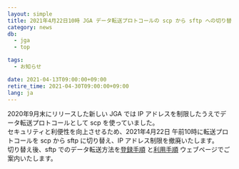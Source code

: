 ```yaml
---
layout: simple
title: 2021年4月22日10時 JGA データ転送プロトコールの scp から sftp への切り替え
category: news
db:
  - jga
  - top

tags:
  - お知らせ

date: 2021-04-13T09:00:00+09:00
retire_time: 2021-04-30T09:00:00+09:00
lang: ja
---
```


2020年9月末にリリースした新しい JGA では IP アドレスを制限したうえでデータ転送プロトコールとして scp を使っていました。    
セキュリティと利便性を向上させるため、2021年4月22日 午前10時に転送プロトコールを scp から sftp に切り替え、IP アドレス制限を撤廃いたします。    
切り替え後、sftp でのデータ転送方法を[登録手順](/jga/submission-step.html) と[利用手順](/jga/download.html) ウェブページでご案内いたします。    




